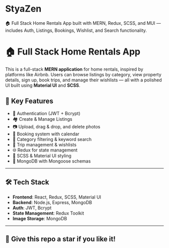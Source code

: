 # StyaZen
🏠 Full Stack Home Rentals App built with MERN, Redux, SCSS, and MUI — includes Auth, Listings, Bookings, Wishlist, and Search functionality.
# 🏠 Full Stack Home Rentals App

This is a full-stack **MERN application** for home rentals, inspired by platforms like Airbnb. Users can browse listings by category, view property details, sign up, book trips, and manage their wishlists — all with a polished UI built using **Material UI** and **SCSS**.



## 🚀 Key Features

- 🔐 Authentication (JWT + Bcrypt)
- 🏘️ Create & Manage Listings
- 📷 Upload, drag & drop, and delete photos
- 📆 Booking system with calendar
- 💬 Category filtering & keyword search
- 🧾 Trip management & wishlists
- 🌐 Redux for state management
- 💅 SCSS & Material UI styling
- 🧠 MongoDB with Mongoose schemas

---

## 🛠 Tech Stack

- **Frontend**: React, Redux, SCSS, Material UI  
- **Backend**: Node.js, Express, MongoDB  
- **Auth**: JWT, Bcrypt  
- **State Management**: Redux Toolkit  
- **Image Storage**: MongoDB

---

## 🌟 Give this repo a star if you like it!
